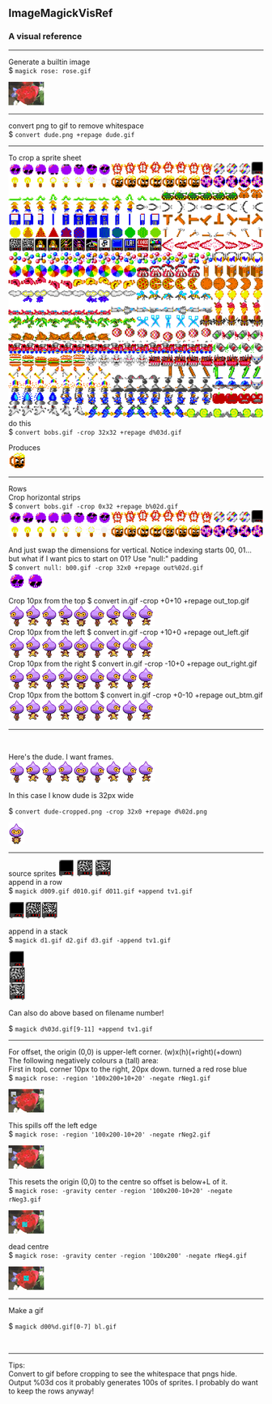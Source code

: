 ## ImageMagickVisRef

### A visual reference

---

Generate a builtin image  
$ `magick rose: rose.gif`

![a](images/rose.gif)  

---

convert png to gif to remove whitespace  
$ `convert dude.png +repage dude.gif`  

---

To crop a sprite sheet  
![a](/images/bobs.png)  
do this  
$ `convert bobs.gif -crop 32x32 +repage d%03d.gif`

Produces  
![a](images/c028.png)

---

Rows  
Crop horizontal strips  
$ `convert bobs.gif -crop 0x32 +repage b%02d.gif`  
![a](images/b00.png)  
![a](images/b01.png)  

And just swap the dimensions for vertical. Notice indexing starts 00, 01... but what if I want pics to start on 01? Use "null:" padding   
$ `convert null: b00.gif -crop 32x0 +repage out%02d.gif`  
![a](images/f01.gif) ![a](images/f02.gif)  

Crop 10px from the top
$ convert in.gif -crop +0+10 +repage out_top.gif
![a](images/dude.png)  
Crop 10px from the left
$ convert in.gif -crop +10+0 +repage out_left.gif
![a](images/dude.png)  
Crop 10px from the right
$ convert in.gif -crop -10+0 +repage out_right.gif
![a](images/dude.png)  
Crop 10px from the bottom
$ convert in.gif -crop +0-10 +repage out_btm.gif
![a](images/dude.png)  




---

</br>


Here's the dude. I want frames.  
![a](images/dude.png)  

In this case I know dude is 32px wide

$ `convert dude-cropped.png -crop 32x0 +repage d%02d.png`

![a](images/d04.png)

---
source sprites
![a](images/d019.gif) ![a](images/d120.gif) ![a](images/d121.gif)  
append in a row  
$ `magick d009.gif d010.gif d011.gif +append tv1.gif`

![a](images/tv1.gif)

append in a stack  
$ `magick d1.gif d2.gif d3.gif -append tv1.gif`

![a](images/tv2.gif)

Can also do above based on filename number!

$ `magick d%03d.gif[9-11] +append tv1.gif`

---


For offset, the origin (0,0) is upper-left corner. (w)x(h)(+right)(+down)  
The following negatively colours a (tall) area:  
First in topL corner 10px to the right, 20px down. turned a red rose blue  
$ `magick rose: -region '100x200+10+20' -negate rNeg1.gif`

![a](images/rNeg1.gif)

This spills off the left edge  
$ `magick rose: -region '100x200-10+20' -negate rNeg2.gif`

![a](images/rNeg2.gif)

This resets the origin (0,0) to the centre so offset is below+L of it.  
$ `magick rose: -gravity center -region '100x200-10+20' -negate rNeg3.gif`

![a](images/rNeg3.gif)

dead centre  
$ `magick rose: -gravity center -region '100x200' -negate rNeg4.gif`

![a](images/rNeg4.gif)

---

Make a gif

$ `magick d00%d.gif[0-7] bl.gif`

</br>

---

Tips:  
Convert to gif before cropping to see the whitespace that pngs hide.  
Output %03d cos it probably generates 100s of sprites.
I probably do want to keep the rows anyway!



